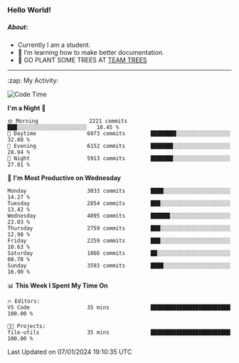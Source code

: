 ### Hello World!

##### About:
- Currently I am a student.
- 🌱 I’m learning how to make better documentation.
- 🌱 GO PLANT SOME TREES AT [TEAM TREES](https://teamtrees.org/)

---
  <summary>:zap: My Activity:</summary>
  
<!--START_SECTION:waka-->
![Code Time](http://img.shields.io/badge/Code%20Time-1%2C268%20hrs%2025%20mins-blue)

**I'm a Night 🦉** 

```text
🌞 Morning                2221 commits        ███░░░░░░░░░░░░░░░░░░░░░░   10.45 % 
🌆 Daytime                6973 commits        ████████░░░░░░░░░░░░░░░░░   32.80 % 
🌃 Evening                6152 commits        ███████░░░░░░░░░░░░░░░░░░   28.94 % 
🌙 Night                  5913 commits        ███████░░░░░░░░░░░░░░░░░░   27.81 % 
```
📅 **I'm Most Productive on Wednesday** 

```text
Monday                   3033 commits        ████░░░░░░░░░░░░░░░░░░░░░   14.27 % 
Tuesday                  2854 commits        ███░░░░░░░░░░░░░░░░░░░░░░   13.42 % 
Wednesday                4895 commits        ██████░░░░░░░░░░░░░░░░░░░   23.03 % 
Thursday                 2759 commits        ███░░░░░░░░░░░░░░░░░░░░░░   12.98 % 
Friday                   2259 commits        ███░░░░░░░░░░░░░░░░░░░░░░   10.63 % 
Saturday                 1866 commits        ██░░░░░░░░░░░░░░░░░░░░░░░   08.78 % 
Sunday                   3593 commits        ████░░░░░░░░░░░░░░░░░░░░░   16.90 % 
```


📊 **This Week I Spent My Time On** 

```text
🔥 Editors: 
VS Code                  35 mins             █████████████████████████   100.00 % 

🐱‍💻 Projects: 
file-utils               35 mins             █████████████████████████   100.00 % 
```


 Last Updated on 07/01/2024 19:10:35 UTC
<!--END_SECTION:waka-->
